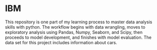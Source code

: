 # IBM
 
This repository is one part of my learning process to master data analysis skills with python.
The workflow begins with data wrangling, moves to exploratory analysis using Pandas, Numpy, Seaborn, and Scipy, then proceeds to model development, and finishes with model evaluation.
The data set for this project includes information about cars.   
